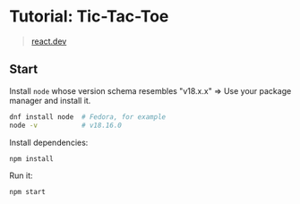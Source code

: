 # Tutorial: Tic-Tac-Toe

> [react.dev](https://react.dev/learn/tutorial-tic-tac-toe)

## Start

Install `node` whose version schema resembles "v18.x.x" => Use your package
manager and install it.

```bash
dnf install node  # Fedora, for example
node -v           # v18.16.0
```

Install dependencies:

```bash
npm install
```

Run it:

```bash
npm start
```

